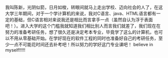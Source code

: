 我叫陈新，光阴似箭，日月如梭，转眼间就马上走出学校、迈向社会的人了，在这大学三年期间，对于一个学计算机的来说，我对C语言、java、HTML语言都有一定的基础，但C语言相对来说我还是相比而言拿手一点（虽然自认为浮于表面吧！）。进入大学的这个门槛我就知道我们相比别人而言我们就差了，我们现在在努力的准备考研任务，想了很久还是决定考本专业，毕竟学了这么的计算机，也可以不用从零基础开始。在学好现在的软件工程的同时也准备好自己的考研任务，至少一点不可能花时间还去补考吧！所以努力的学好这门专业课吧！ believe in myself!!!!!
